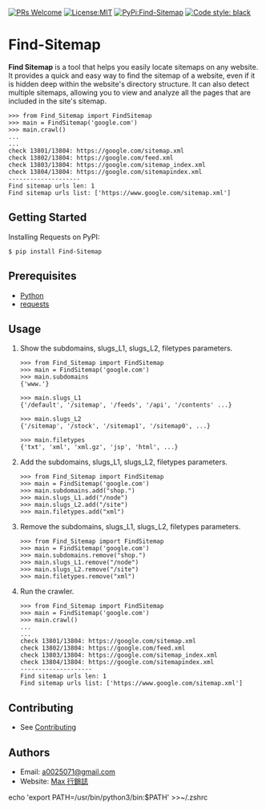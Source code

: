 [![PRs Welcome](https://img.shields.io/badge/PRs-welcome-brightgreen.svg?style=flat-square)](http://makeapullrequest.com)
[![License:MIT](https://camo.githubusercontent.com/65a1e1765866b3722ff006952b8c7c5f27ad714b26e7fdc60db79ddbc9923303/68747470733a2f2f626c61636b2e72656164746865646f63732e696f2f656e2f737461626c652f5f7374617469632f6c6963656e73652e737667)](https://github.com/hsuanchi/Find-Sitemaps)
[![PyPi:Find-Sitemap](https://badge.fury.io/py/Find-Sitemap.svg)](https://pypi.org/project/Find-Sitemap/)
[![Code style: black](https://img.shields.io/badge/code%20style-black-000000.svg)](https://github.com/psf/black)


# **Find-Sitemap**

**Find Sitemap** is a tool that helps you easily locate sitemaps on any website. It provides a quick and easy way to find the sitemap of a website, even if it is hidden deep within the website's directory structure. It can also detect multiple sitemaps, allowing you to view and analyze all the pages that are included in the site's sitemap.

```
>>> from Find_Sitemap import FindSitemap
>>> main = FindSitemap('google.com')
>>> main.crawl()
...
...
check 13801/13804: https://google.com/sitemap.xml
check 13802/13804: https://google.com/feed.xml
check 13803/13804: https://google.com/sitemap_index.xml
check 13804/13804: https://google.com/sitemapindex.xml
--------------------
Find sitemap urls len: 1
Find sitemap urls list: ['https://www.google.com/sitemap.xml']
```

## Getting Started
Installing Requests on PyPI:
```
$ pip install Find-Sitemap
```

## Prerequisites
* [Python](https://www.python.org/downloads/)
* [requests](https://pypi.org/project/requests/)

## Usage
1. Show the subdomains, slugs_L1, slugs_L2, filetypes parameters.
    ```
    >>> from Find_Sitemap import FindSitemap
    >>> main = FindSitemap('google.com')
    >>> main.subdomains
    {'www.'}

    >>> main.slugs_L1
    {'/default', '/sitemap', '/feeds', '/api', '/contents' ...}

    >>> main.slugs_L2
    {'/sitemap', '/stock', '/sitemap1', '/sitemap0', ...}

    >>> main.filetypes
    {'txt', 'xml', 'xml.gz', 'jsp', 'html', ...}
    ```

2. Add the subdomains, slugs_L1, slugs_L2, filetypes parameters.
    ```
    >>> from Find_Sitemap import FindSitemap
    >>> main = FindSitemap('google.com')
    >>> main.subdomains.add("shop.")
    >>> main.slugs_L1.add("/node")
    >>> main.slugs_L2.add("/site")
    >>> main.filetypes.add("xml")
    ```

3. Remove the subdomains, slugs_L1, slugs_L2, filetypes parameters.
    ```
    >>> from Find_Sitemap import FindSitemap
    >>> main = FindSitemap('google.com')
    >>> main.subdomains.remove("shop.")
    >>> main.slugs_L1.remove("/node")
    >>> main.slugs_L2.remove("/site")
    >>> main.filetypes.remove("xml")
    ```

4. Run the crawler.
    ```
    >>> from Find_Sitemap import FindSitemap
    >>> main = FindSitemap('google.com')
    >>> main.crawl()
    ...
    ...
    check 13801/13804: https://google.com/sitemap.xml
    check 13802/13804: https://google.com/feed.xml
    check 13803/13804: https://google.com/sitemap_index.xml
    check 13804/13804: https://google.com/sitemapindex.xml
    --------------------
    Find sitemap urls len: 1
    Find sitemap urls list: ['https://www.google.com/sitemap.xml']
    ```
## Contributing
* See [Contributing](contributing.md)

## Authors
* Email: <a0025071@gmail.com>
* Website: [Max 行銷誌](https://www.maxlist.xyz/)

echo 'export PATH=/usr/bin/python3/bin:$PATH' >>~/.zshrc
